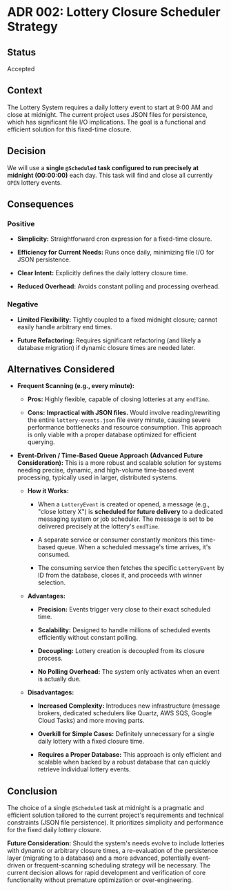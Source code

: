 # ADR 002: Lottery Closure Scheduler Strategy

## Status

Accepted

## Context

The Lottery System requires a daily lottery event to start at 9:00 AM and close at midnight. The current project uses JSON files for persistence, which has significant file I/O implications. The goal is a functional and efficient solution for this fixed-time closure.

## Decision

We will use a **single `@Scheduled` task configured to run precisely at midnight (00:00:00)** each day. This task will find and close all currently `OPEN` lottery events.

## Consequences

### Positive

* **Simplicity:** Straightforward cron expression for a fixed-time closure.

* **Efficiency for Current Needs:** Runs once daily, minimizing file I/O for JSON persistence.

* **Clear Intent:** Explicitly defines the daily lottery closure time.

* **Reduced Overhead:** Avoids constant polling and processing overhead.

### Negative

* **Limited Flexibility:** Tightly coupled to a fixed midnight closure; cannot easily handle arbitrary end times.

* **Future Refactoring:** Requires significant refactoring (and likely a database migration) if dynamic closure times are needed later.

## Alternatives Considered

* **Frequent Scanning (e.g., every minute):**

    * **Pros:** Highly flexible, capable of closing lotteries at any `endTime`.

    * **Cons:** **Impractical with JSON files.** Would involve reading/rewriting the entire `lottery-events.json` file every minute, causing severe performance bottlenecks and resource consumption. This approach is only viable with a proper database optimized for efficient querying.

* **Event-Driven / Time-Based Queue Approach (Advanced Future Consideration):**
    This is a more robust and scalable solution for systems needing precise, dynamic, and high-volume time-based event processing, typically used in larger, distributed systems.

    * **How it Works:**

        * When a `LotteryEvent` is created or opened, a message (e.g., "close lottery X") is **scheduled for future delivery** to a dedicated messaging system or job scheduler. The message is set to be delivered precisely at the lottery's `endTime`.

        * A separate service or consumer constantly monitors this time-based queue. When a scheduled message's time arrives, it's consumed.

        * The consuming service then fetches the specific `LotteryEvent` by ID from the database, closes it, and proceeds with winner selection.

    * **Advantages:**

        * **Precision:** Events trigger very close to their exact scheduled time.

        * **Scalability:** Designed to handle millions of scheduled events efficiently without constant polling.

        * **Decoupling:** Lottery creation is decoupled from its closure process.

        * **No Polling Overhead:** The system only activates when an event is actually due.

    * **Disadvantages:**

        * **Increased Complexity:** Introduces new infrastructure (message brokers, dedicated schedulers like Quartz, AWS SQS, Google Cloud Tasks) and more moving parts.

        * **Overkill for Simple Cases:** Definitely unnecessary for a single daily lottery with a fixed closure time.

        * **Requires a Proper Database:** This approach is only efficient and scalable when backed by a robust database that can quickly retrieve individual lottery events.

## Conclusion

The choice of a single `@Scheduled` task at midnight is a pragmatic and efficient solution tailored to the current project's requirements and technical constraints (JSON file persistence). It prioritizes simplicity and performance for the fixed daily lottery closure.

**Future Consideration:** Should the system's needs evolve to include lotteries with dynamic or arbitrary closure times, a re-evaluation of the persistence layer (migrating to a database) and a more advanced, potentially event-driven or frequent-scanning scheduling strategy will be necessary. The current decision allows for rapid development and verification of core functionality without premature optimization or over-engineering.